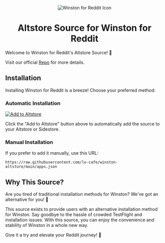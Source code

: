 <p align="center">
  <img src="https://raw.githubusercontent.com/Kinark/winston/main/winston-everywhere/Resources/images/icon-128.png" alt="Winston for Reddit Icon" />
</p>

<h1 align="center">Altstore Source for Winston for Reddit</h1>

Welcome to Winston for Reddit's Altstore Source! 🚀

Visit our official [Repo](https://github.com/lo-cafe/winston) for more details.

## Installation

Installing Winston for Reddit is a breeze! Choose your preferred method:

### Automatic Installation

[![Add to Altstore](https://your-image-url-here.com/add-to-altstore.png)](altstore-link-here)

Click the "Add to Altstore" button above to automatically add the source to your Altstore or Sidestore.

### Manual Installation

If you prefer to add it manually, use this URL:

`https://raw.githubusercontent.com/lo-cafe/winston-altstore/main/apps.json`

## Why This Source?

Are you tired of traditional installation methods for Winston? We've got an alternative for you! 🌟

This source exists to provide users with an alternative installation method for Winston. Say goodbye to the hassle of crowded TestFlight and installation issues. With this source, you can enjoy the convenience and stability of Winston in a whole new way.

Give it a try and elevate your Reddit journey! 🎉
